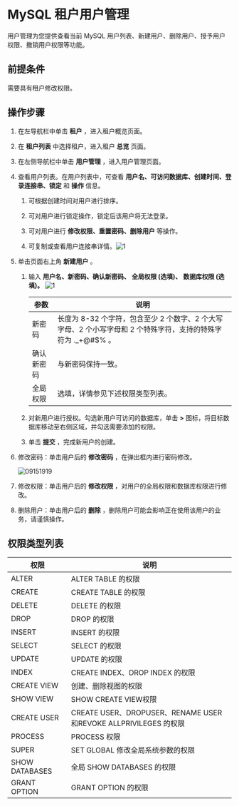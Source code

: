 MySQL 租户用户管理
=================================

用户管理为您提供查看当前 MySQL 用户列表、新建用户、删除用户、授予用户权限、撤销用户权限等功能。

**前提条件**
-----------------------------

需要具有租户修改权限。

**操作步骤**
-----------------------------

1. 在左导航栏中单击 **租户** ，进入租户概览页面。



2. 在 **租户列表** 中选择租户，进入租户 **总览** 页面。



3. 在左侧导航栏中单击 **用户管理** ，进入用户管理页面。



4. 查看用户列表。在用户列表中，可查看 **用户名、可访问数据库、创建时间、登录连接串、锁定** 和 **操作** 信息。

   1. 可根据创建时间对用户进行排序。



   2. 可对用户进行锁定操作，锁定后该用户将无法登录。



   3. 可对用户进行 **修改权限、重置密码、删除用户** 等操作。



   4. 可复制或查看用户连接串详情。![1](https://help-static-aliyun-doc.aliyuncs.com/assets/img/zh-CN/9592080261/p272877.png)






5. 单击页面右上角 **新建用户** 。

   1. 输入 **用户名、新密码、确认新密码、** **全局权限 (选填)、** **数据库权限 (选填)。** ![1](https://help-static-aliyun-doc.aliyuncs.com/assets/img/zh-CN/9592080261/p272884.png)



      |  参数   |                                 说明                                  |
      |-------|---------------------------------------------------------------------|
      | 新密码   | 长度为 8-32 个字符，包含至少 2 个数字、2 个大写字母、2 个小写字母和 2 个特殊字符，支持的特殊字符为 ._+@#$% 。 |
      | 确认新密码 | 与新密码保持一致。                                                           |
      | 全局权限  | 选填，详情参见下述权限类型列表。                                                    |



   2. 对新用户进行授权。勾选新用户可访问的数据库，单击 **\>** 图标，将目标数据库移动至右侧区域，并勾选需要添加的权限。



   3. 单击 **提交** ，完成新用户的创建。






6. 修改密码：单击用户后的 **修改密码** ，在弹出框内进行密码修改。

   ![09151919](https://help-static-aliyun-doc.aliyuncs.com/assets/img/zh-CN/6260562361/p327123.png)


7. 修改权限：单击用户后的 **修改权限** ，对用户的全局权限和数据库权限进行修改。



8. 删除用户：单击用户后的 **删除** ，删除用户可能会影响正在使用该用户的业务，请谨慎操作。






权限类型列表
---------------------------



|     **权限**     |                          **说明**                           |
|----------------|-----------------------------------------------------------|
| ALTER          | ALTER TABLE 的权限                                           |
| CREATE         | CREATE TABLE 的权限                                          |
| DELETE         | DELETE 的权限                                                |
| DROP           | DROP 的权限                                                  |
| INSERT         | INSERT 的权限                                                |
| SELECT         | SELECT 的权限                                                |
| UPDATE         | UPDATE 的权限                                                |
| INDEX          | CREATE INDEX、DROP INDEX 的权限                               |
| CREATE VIEW    | 创建、删除视图的权限                                                |
| SHOW VIEW      | SHOW CREATE VIEW权限                                        |
| CREATE USER    | CREATE USER、DROPUSER、RENAME USER和REVOKE ALLPRIVILEGES 的权限 |
| PROCESS        | PROCESS 权限                                                |
| SUPER          | SET GLOBAL 修改全局系统参数的权限                                    |
| SHOW DATABASES | 全局 SHOW DATABASES 的权限                                     |
| GRANT OPTION   | GRANT OPTION 的权限                                          |
